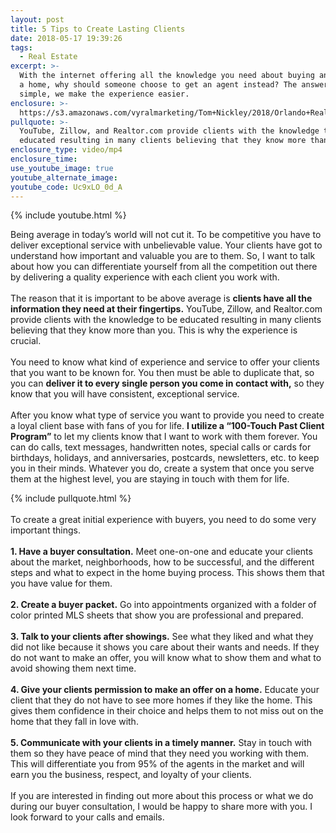 ```yaml
---
layout: post
title: 5 Tips to Create Lasting Clients
date: 2018-05-17 19:39:26
tags:
  - Real Estate
excerpt: >-
  With the internet offering all the knowledge you need about buying and selling
  a home, why should someone choose to get an agent instead? The answer is
  simple, we make the experience easier.
enclosure: >-
  https://s3.amazonaws.com/vyralmarketing/Tom+Nickley/2018/Orlando+Real+Estate+Agent-+average+agent.mp4
pullquote: >-
  YouTube, Zillow, and Realtor.com provide clients with the knowledge to be
  educated resulting in many clients believing that they know more than you.
enclosure_type: video/mp4
enclosure_time:
use_youtube_image: true
youtube_alternate_image:
youtube_code: Uc9xLO_0d_A
---
```


{% include youtube.html %}

Being average in today’s world will not cut it. To be competitive you have to deliver exceptional service with unbelievable value. Your clients have got to understand how important and valuable you are to them. So, I want to talk about how you can differentiate yourself from all the competition out there by delivering a quality experience with each client you work with.<br>&nbsp;<br>The reason that it is important to be above average is&nbsp;**clients have all the information they need at their fingertips.** YouTube, Zillow, and Realtor.com provide clients with the knowledge to be educated resulting in many clients believing that they know more than you. This is why the experience is crucial.<br>&nbsp;<br>You need to know what kind of experience and service to offer your clients that you want to be known for. You then must be able to duplicate that, so you can **deliver it to every single person you come in contact with,** so they know that you will have consistent, exceptional service.<br>&nbsp;<br>After you know what type of service you want to provide you need to create a loyal client base with fans of you for life. **I utilize a “100-Touch Past Client Program”** to let my clients know that I want to work with them forever. You can do calls, text messages, handwritten notes, special calls or cards for birthdays, holidays, and anniversaries, postcards, newsletters, etc. to keep you in their minds. Whatever you do, create a system that once you serve them at the highest level, you are staying in touch with them for life.

{% include pullquote.html %}<br>&nbsp;<br>To create a great initial experience with buyers, you need to do some very important things.<br>&nbsp;<br>**1. Have a buyer consultation.** Meet one-on-one and educate your clients about the market, neighborhoods, how to be successful, and the different steps and what to expect in the home buying process. This shows them that you have value for them.<br>&nbsp;<br>**2. Create a buyer packet.** Go into appointments organized with a folder of color printed MLS sheets that show you are professional and prepared.<br>&nbsp;<br>**3. Talk to your clients after showings.** See what they liked and what they did not like because it shows you care about their wants and needs. If they do not want to make an offer, you will know what to show them and what to avoid showing them next time.<br>&nbsp;<br>**4. Give your clients permission to make an offer on a home.** Educate your client that they do not have to see more homes if they like the home. This gives them confidence in their choice and helps them to not miss out on the home that they fall in love with.<br>&nbsp;<br>**5. Communicate with your clients in a timely manner.** Stay in touch with them so they have peace of mind that they need you working with them. This will differentiate you from 95% of the agents in the market and will earn you the business, respect, and loyalty of your clients.<br>&nbsp;<br>If you are interested in finding out more about this process or what we do during our buyer consultation, I would be happy to share more with you. I look forward to your calls and emails.